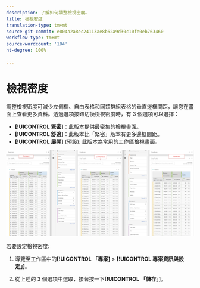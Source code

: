 ```yaml
---
description: 了解如何調整檢視密度。
title: 檢視密度
translation-type: tm+mt
source-git-commit: e004a2a8ec24113ae8b62a9d30c10fe0eb763460
workflow-type: tm+mt
source-wordcount: '104'
ht-degree: 100%

---
```



# 檢視密度

調整檢視密度可減少左側欄、自由表格和同類群組表格的垂直邊框間距，讓您在畫面上查看更多資料。透過選項按鈕切換檢視密度時，有 3 個選項可以選擇：

- **[!UICONTROL 緊密]**：此版本提供最密集的檢視畫面。
- **[!UICONTROL 舒適]**：此版本比「緊密」版本有更多邊框間距。
- **[!UICONTROL 展開]** (預設): 此版本為常用的工作區檢視畫面。

![](assets/view-density.png)

若要設定檢視密度:

1. 導覽至工作區中的&#x200B;**[!UICONTROL 「專案]** > **[!UICONTROL 專案資訊與設定」]**。

1. 從上述的 3 個選項中選取，接著按一下&#x200B;**[!UICONTROL 「儲存」]**。
